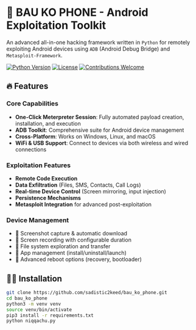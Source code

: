 # 🚀 BAU KO PHONE - Android Exploitation Toolkit

An advanced all-in-one hacking framework written in `Python` for remotely exploiting Android devices using `ADB` (Android Debug Bridge) and `Metasploit-Framework`.

[![Python Version](https://img.shields.io/badge/python-3.8%2B-blue)](https://www.python.org/)
[![License](https://img.shields.io/badge/license-MIT-green)](LICENSE)
[![Contributions Welcome](https://img.shields.io/badge/contributions-welcome-brightgreen)](CONTRIBUTING.md)

</div>

## 🔥 Features

### Core Capabilities

- **One-Click Meterpreter Session**: Fully automated payload creation, installation, and execution
- **ADB Toolkit**: Comprehensive suite for Android device management
- **Cross-Platform**: Works on Windows, Linux, and macOS
- **WiFi & USB Support**: Connect to devices via both wireless and wired connections

### Exploitation Features

- **Remote Code Execution**
- **Data Exfiltration** (Files, SMS, Contacts, Call Logs)
- **Real-time Device Control** (Screen mirroring, input injection)
- **Persistence Mechanisms**
- **Metasploit Integration** for advanced post-exploitation

### Device Management

- 📸 Screenshot capture & automatic download
- 🎥 Screen recording with configurable duration
- 📁 File system exploration and transfer
- 📱 App management (install/uninstall/launch)
- 🔄 Advanced reboot options (recovery, bootloader)

## 👷‍⚖️ Installation

```bash
git clone https://github.com/sadistic2keed/bau_ko_phone.git
cd bau_ko_phone
python3 -m venv venv
source venv/bin/activate
pip3 install -r requirements.txt
python niqqachu.py
```
